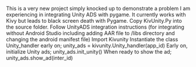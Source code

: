 This is a very new project simply knocked up to demonstrate a problem I am experiencing in integrating Unity ADS with pygame. It currently works with Kivy but leads to black screen death with Pygame.
Copy KivUnity.Py into the source folder. Follow UnityADS integration instructions (for integrating without Android Studio including adding AAR file to /libs directory and changing the android manifest file)
Import Kivunity
Instantiate the class Unity_handler early on; unity_ads = kivunity.Unity_handler(app_id)
Early on, initialize Unity ads; unity_ads.init_unity()
When ready to show the ad; unity_ads.show_ad(inter_id) 
